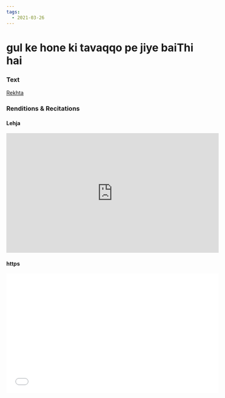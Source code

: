 ```yaml
---
tags:
  - 2021-03-26
---
```

# gul ke hone ki tavaqqo pe jiye baiThi hai

### Text
[Rekhta](https://www.rekhta.org/ghazals/gul-ke-hone-kii-tavaqqo-pe-jiye-baithii-hai-mah-laqa-chanda-ghazals?lang=ur)

### Renditions & Recitations

#### Lehja

<iframe width="560" height="315" src="https://www.youtube.com/embed/YIE7Rxzbg4c" title="YouTube video player" frameborder="0" allow="accelerometer; autoplay; clipboard-write; encrypted-media; gyroscope; picture-in-picture" allowfullscreen></iframe>

#### https

<iframe width="560" height="315" src="//www.youtube.com/embed/QW8ZwPq_4ws" title="YouTube video player" frameborder="0" allow="accelerometer; autoplay; clipboard-write; encrypted-media; gyroscope; picture-in-picture" allowfullscreen></iframe>

